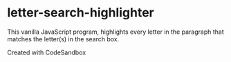 # letter-search-highlighter
This vanilla JavaScript program, highlights every letter in the paragraph that matches the letter(s) in the search box.

Created with CodeSandbox
